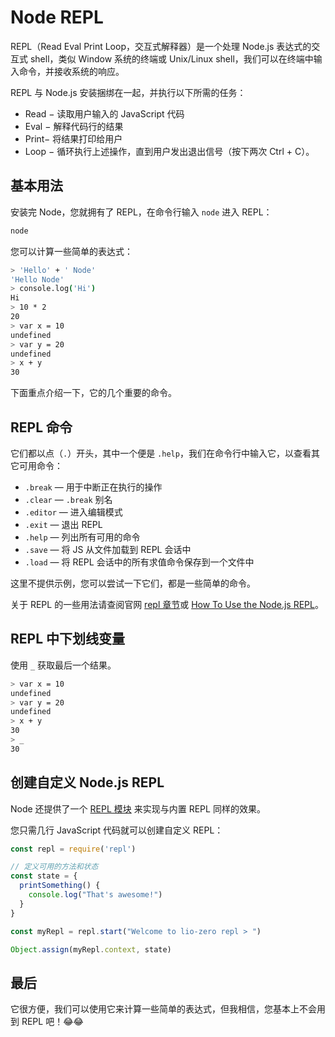 # Node REPL

REPL（Read Eval Print Loop，交互式解释器）是一个处理 Node.js 表达式的交互式 shell，类似 Window 系统的终端或 Unix/Linux shell，我们可以在终端中输入命令，并接收系统的响应。

REPL 与 Node.js 安装捆绑在一起，并执行以下所需的任务：

- Read − 读取用户输入的 JavaScript 代码
- Eval − 解释代码行的结果
- Print− 将结果打印给用户
- Loop − 循环执行上述操作，直到用户发出退出信号（按下两次 Ctrl + C）。

## 基本用法

安装完 Node，您就拥有了 REPL，在命令行输入 `node` 进入 REPL：

```bash
node
```

您可以计算一些简单的表达式：

```bash
> 'Hello' + ' Node'
'Hello Node'
> console.log('Hi')
Hi
> 10 * 2
20
> var x = 10
undefined
> var y = 20
undefined
> x + y
30
```

下面重点介绍一下，它的几个重要的命令。

## REPL 命令

它们都以点（`.`）开头，其中一个便是 `.help`，我们在命令行中输入它，以查看其它可用命令：

- `.break` — 用于中断正在执行的操作
- `.clear` — `.break` 别名
- `.editor` — 进入编辑模式
- `.exit` — 退出 REPL
- `.help` — 列出所有可用的命令
- `.save` — 将 JS 从文件加载到 REPL 会话中
- `.load` — 将 REPL 会话中的所有求值命令保存到一个文件中

这里不提供示例，您可以尝试一下它们，都是一些简单的命令。

关于 REPL 的一些用法请查阅官网 [repl 章节](https://nodejs.org/api/repl.html)或 [How To Use the Node.js REPL](https://www.digitalocean.com/community/tutorials/how-to-use-the-node-js-repl)。

## REPL 中下划线变量

使用 `_` 获取最后一个结果。

```bash
> var x = 10
undefined
> var y = 20
undefined
> x + y
30
> _
30
```

## 创建自定义 Node.js REPL

Node 还提供了一个 [REPL 模块](https://nodejs.org/api/repl.html) 来实现与内置 REPL 同样的效果。

您只需几行 JavaScript 代码就可以创建自定义 REPL：

```js
const repl = require('repl')

// 定义可用的方法和状态
const state = {
  printSomething() {
    console.log("That's awesome!")
  }
}

const myRepl = repl.start("Welcome to lio-zero repl > ")

Object.assign(myRepl.context, state)
```

## 最后

它很方便，我们可以使用它来计算一些简单的表达式，但我相信，您基本上不会用到 REPL 吧！😂😂
